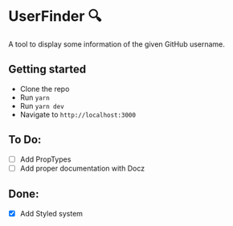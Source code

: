 # UserFinder 🔍

A tool to display some information of the given GitHub username.

## Getting started

- Clone the repo
- Run `yarn`
- Run `yarn dev`
- Navigate to `http://localhost:3000`

## To Do:

- [ ] Add PropTypes
- [ ] Add proper documentation with Docz

## Done:
- [x] Add Styled system
